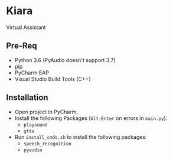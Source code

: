 # Kiara

Virtual Assistant

## Pre-Req

- Python 3.6 (PyAudio doesn't support 3.7)
- pip
- PyCharm EAP
- Visual Studio Build Tools (C++)

## Installation

- Open project in PyCharm.
- Install the following Packages (`Alt-Enter` on errors in `main.py`):
    - `playsound`
    - `gtts`
- Run `install_cmds.sh` to install the following packages:
    - `speech_recognition`
    -  `pyaudio`